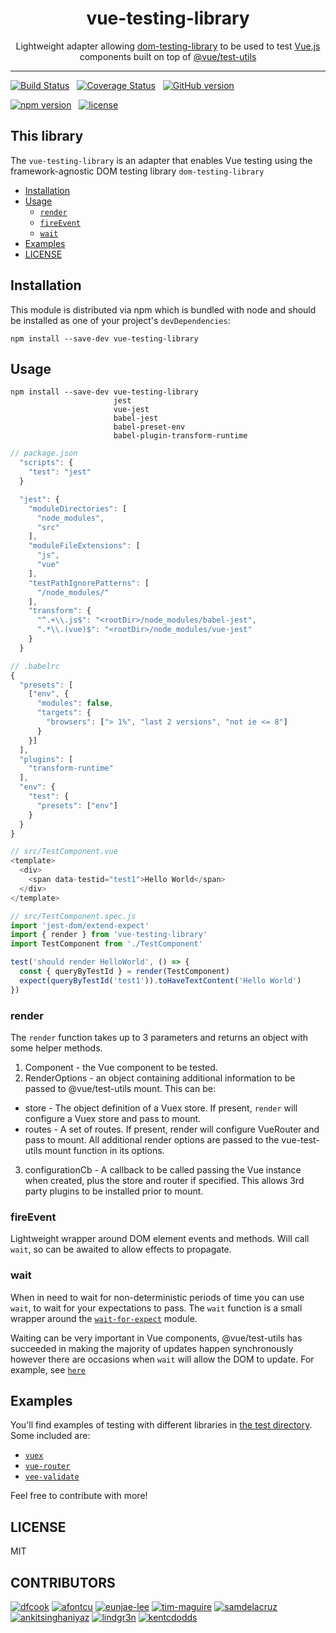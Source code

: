 <div align="center">
<h1>vue-testing-library</h1>

<p>Lightweight adapter allowing <a href="https://github.com/testing-library/dom-testing-library/">dom-testing-library</a> to be used to test <a href="https://github.com/vuejs/vue">Vue.js</a> components built on top of <a href="https://github.com/vuejs/vue-test-utils">@vue/test-utils</a></p>

</div>

<hr />

[![Build Status](https://travis-ci.org/testing-library/vue-testing-library.svg?branch=master)](https://travis-ci.org/testing-library/vue-testing-library)&nbsp;&nbsp;
[![Coverage Status](https://coveralls.io/repos/github/testing-library/vue-testing-library/badge.svg?branch=master)](https://coveralls.io/github/testing-library/vue-testing-library?branch=master)&nbsp;&nbsp;
[![GitHub version](https://badge.fury.io/gh/testing-library%2Fvue-testing-library.svg)](https://badge.fury.io/gh/testing-library%2Fvue-testing-library)

[![npm version](https://badge.fury.io/js/vue-testing-library.svg)](https://badge.fury.io/js/vue-testing-library)&nbsp;&nbsp;
[![license](https://img.shields.io/github/license/testing-library/vue-testing-library.svg)](https://img.shields.io/github/license/testing-library/vue-testing-library)

## This library

The `vue-testing-library` is an adapter that enables Vue testing using the framework-agnostic DOM testing library `dom-testing-library`

* [Installation](#installation)
* [Usage](#usage)
  * [`render`](#render)
  * [`fireEvent`](#fireEvent)
  * [`wait`](#wait)
* [Examples](#examples)
* [LICENSE](#license)

## Installation

This module is distributed via npm which is bundled with node and
should be installed as one of your project's `devDependencies`:

```
npm install --save-dev vue-testing-library
```

## Usage

```
npm install --save-dev vue-testing-library
                       jest
                       vue-jest
                       babel-jest
                       babel-preset-env
                       babel-plugin-transform-runtime
```

```javascript
// package.json
  "scripts": {
    "test": "jest"
  }

  "jest": {
    "moduleDirectories": [
      "node_modules",
      "src"
    ],
    "moduleFileExtensions": [
      "js",
      "vue"
    ],
    "testPathIgnorePatterns": [
      "/node_modules/"
    ],
    "transform": {
      "^.+\\.js$": "<rootDir>/node_modules/babel-jest",
      ".*\\.(vue)$": "<rootDir>/node_modules/vue-jest"
    }
  }

// .babelrc
{
  "presets": [
    ["env", {
      "modules": false,
      "targets": {
        "browsers": ["> 1%", "last 2 versions", "not ie <= 8"]
      }
    }]
  ],
  "plugins": [
    "transform-runtime"
  ],
  "env": {
    "test": {
      "presets": ["env"]
    }
  }
}

// src/TestComponent.vue
<template>
  <div>
    <span data-testid="test1">Hello World</span>
  </div>
</template>

// src/TestComponent.spec.js
import 'jest-dom/extend-expect'
import { render } from 'vue-testing-library'
import TestComponent from './TestComponent'

test('should render HelloWorld', () => {
  const { queryByTestId } = render(TestComponent)
  expect(queryByTestId('test1')).toHaveTextContent('Hello World')
})
```

### render

The `render` function takes up to 3 parameters and returns an object with some helper methods.

1. Component - the Vue component to be tested.
2. RenderOptions - an object containing additional information to be passed to @vue/test-utils mount. This can be:
* store - The object definition of a Vuex store. If present, `render` will configure a Vuex store and pass to mount.
* routes - A set of routes. If present, render will configure VueRouter and pass to mount.
All additional render options are passed to the vue-test-utils mount function in its options.
3. configurationCb - A callback to be called passing the Vue instance when created, plus the store and router if specified. This allows 3rd party plugins to be installed prior to mount.

### fireEvent

Lightweight wrapper around DOM element events and methods. Will call `wait`, so can be awaited to allow effects to propagate.

### wait

When in need to wait for non-deterministic periods of time you can use `wait`,
to wait for your expectations to pass. The `wait` function is a small wrapper
around the
[`wait-for-expect`](https://github.com/TheBrainFamily/wait-for-expect) module.

Waiting can be very important in Vue components, @vue/test-utils has succeeded in making the majority of updates happen
synchronously however there are occasions when `wait` will allow the DOM to update. For example, see [`here`](https://github.com/testing-library/vue-testing-library/tree/master/tests/__tests__/end-to-end.js)

## Examples

You'll find examples of testing with different libraries in
[the test directory](https://github.com/testing-library/vue-testing-library/tree/master/tests/__tests__).
Some included are:

* [`vuex`](https://github.com/testing-library/vue-testing-library/tree/master/tests/__tests__/vuex.js)
* [`vue-router`](https://github.com/testing-library/vue-testing-library/tree/master/tests/__tests__/vue-router.js)
* [`vee-validate`](https://github.com/testing-library/vue-testing-library/tree/master/tests/__tests__/validate-plugin.js)

Feel free to contribute with more!

## LICENSE

MIT

## CONTRIBUTORS

[![dfcook](https://avatars0.githubusercontent.com/u/10348212?v=3&s=200)](https://github.com/dfcook)
[![afontcu](https://avatars3.githubusercontent.com/u/9197791?s=200&v=3)](https://github.com/afontcu)
[![eunjae-lee](https://avatars0.githubusercontent.com/u/499898?v=3&s=200)](https://github.com/eunjae-lee)
[![tim-maguire](https://avatars0.githubusercontent.com/u/29452317?v=3&s=200)](https://github.com/tim-maguire)
[![samdelacruz](https://avatars0.githubusercontent.com/u/2040007?v=3&s=200)](https://github.com/samdelacruz)
[![ankitsinghaniyaz](https://avatars0.githubusercontent.com/u/11331989?v=3&s=200)](https://github.com/ankitsinghaniyaz)
[![lindgr3n](https://avatars0.githubusercontent.com/u/24882614?v=3&s=200)](https://github.com/lindgr3n)
[![kentcdodds](https://avatars0.githubusercontent.com/u/1500684?v=3&s=200)](https://github.com/kentcdodds)

